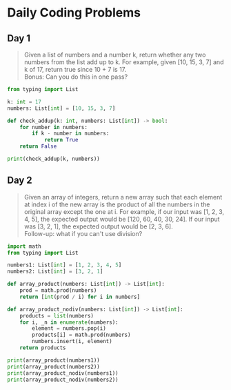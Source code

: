 # Daily Coding Problems

## Day 1
>Given a list of numbers and a number k, return whether any two numbers from the list add up to k.
For example, given [10, 15, 3, 7] and k of 17, return true since 10 + 7 is 17.  
>Bonus: Can you do this in one pass?
```python
from typing import List

k: int = 17
numbers: List[int] = [10, 15, 3, 7]

def check_addup(k: int, numbers: List[int]) -> bool:
    for number in numbers:
        if k - number in numbers:
            return True
    return False

print(check_addup(k, numbers))
```

## Day 2
>Given an array of integers, return a new array such that each element at index i of the new array is the product of all the numbers in the original array except the one at i. For example, if our input was [1, 2, 3, 4, 5], the expected output would be [120, 60, 40, 30, 24]. If our input was [3, 2, 1], the expected output would be [2, 3, 6].  
>Follow-up: what if you can't use division?
```python
import math
from typing import List

numbers1: List[int] = [1, 2, 3, 4, 5]
numbers2: List[int] = [3, 2, 1]

def array_product(numbers: List[int]) -> List[int]:
    prod = math.prod(numbers)
    return [int(prod / i) for i in numbers]

def array_product_nodiv(numbers: List[int]) -> List[int]:
    products = list(numbers)
    for i, _n in enumerate(numbers):
        element = numbers.pop(i)
        products[i] = math.prod(numbers)
        numbers.insert(i, element)
    return products

print(array_product(numbers1))
print(array_product(numbers2))
print(array_product_nodiv(numbers1))
print(array_product_nodiv(numbers2))
```
